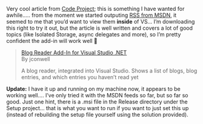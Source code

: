 Very cool article from <a href="http://www.codeproject.com" target="_blank">Code Project</a>; this is something I have wanted for awhile&#8230;.. from the moment we started outputing <a href="http://msdn.microsoft.com/aboutmsdn/rss" target="_blank">RSS from MSDN</a>, it seemed to me that you&#8217;d want to view them **inside** of VS&#8230; I&#8217;m downloading this right to try it out, but the article is well written and covers a lot of good topics (like Isolated Storage, async delegates and more), so I&#8217;m pretty confident the add-in will work well 🙂 

> <a href="http://www.codeproject.com/dotnet/BlogReaderArticle.asp" target="_blank" class="broken_link">Blog Reader Add-In for Visual Studio .NET</a>  
> By jconwell 
> 
> A blog reader, integrated into Visual Studio. Shows a list of blogs, blog entries, and which entries you haven’t read yet 

**Update:** I have it up and running on my machine now, it appears to be working well&#8230;. I&#8217;ve only tried it with the MSDN feeds so far, but so far so good. Just one hint, there is a .msi file in the Release directory under the Setup project&#8230; that is what you want to run if you want to just set this up (instead of rebuilding the setup file yourself using the solution provided).